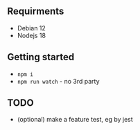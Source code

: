 ## Requirments
- Debian 12
- Nodejs 18

## Getting started
- `npm i`
- `npm run watch` - no 3rd party

## TODO
- (optional) make a feature test, eg by jest
